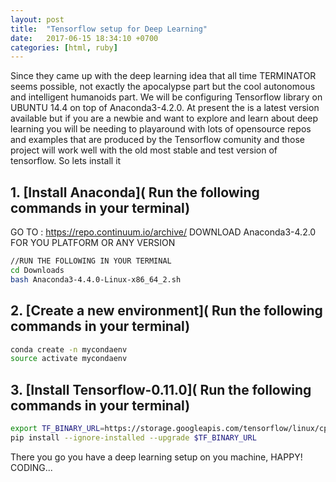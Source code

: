 ```yaml
---
layout: post
title:  "Tensorflow setup for Deep Learning"
date:   2017-06-15 18:34:10 +0700
categories: [html, ruby]
---
```


Since they came up with the deep learning idea that all time TERMINATOR seems possible, not exactly the apocalypse part but the cool autonomous and intelligent humanoids part. We will be configuring Tensorflow library on UBUNTU 14.4 on top of Anaconda3-4.2.0. At present the is a latest version available but if you are a newbie and want to explore and learn about deep learning you will be needing to playaround with lots of opensource repos and examples that are produced by the Tensorflow comunity and those project will work well with the old most stable and test version of tensorflow. So lets install it   



## 1. [Install Anaconda]( Run the following commands in your terminal)

GO TO : https://repo.continuum.io/archive/
DOWNLOAD Anaconda3-4.2.0 FOR YOU PLATFORM OR ANY VERSION
```sh
//RUN THE FOLLOWING IN YOUR TERMINAL
cd Downloads
bash Anaconda3-4.4.0-Linux-x86_64_2.sh 

```

## 2. [Create a new environment]( Run the following commands in your terminal)

```sh
conda create -n mycondaenv
source activate mycondaenv
```

## 3. [Install Tensorflow-0.11.0]( Run the following commands in your terminal)


```sh
export TF_BINARY_URL=https://storage.googleapis.com/tensorflow/linux/cpu/tensorflow-0.11.0-cp35-cp35m-linux_x86_64.whl
pip install --ignore-installed --upgrade $TF_BINARY_URL
```


There you go you have a deep learning setup on you machine, HAPPY! CODING...




